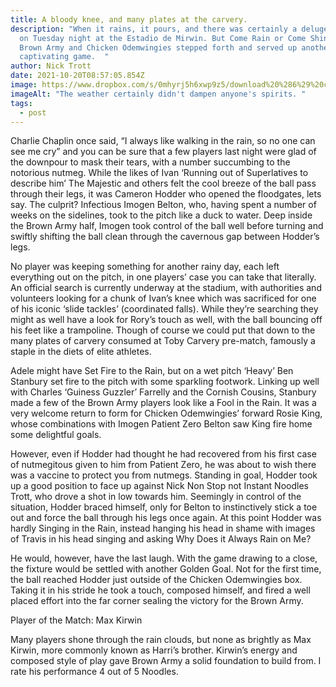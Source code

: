```yaml
---
title: A bloody knee, and many plates at the carvery.
description: "When it rains, it pours, and there was certainly a deluge of goals
  on Tuesday night at the Estadio de Mirwin. But Come Rain or Come Shine, the
  Brown Army and Chicken Odemwingies stepped forth and served up another
  captivating game.  "
author: Nick Trott
date: 2021-10-20T08:57:05.854Z
image: https://www.dropbox.com/s/0mhyrj5h6xwp9z5/download%20%286%29%20copy.png?raw=1
imageAlt: "The weather certainly didn't dampen anyone's spirits. "
tags:
  - post
---
```

Charlie Chaplin once said, “I always like walking in the rain, so no one can see me cry” and you can be sure that a few players last night were glad of the downpour to mask their tears, with a number succumbing to the notorious nutmeg. While the likes of Ivan ‘Running out of Superlatives to describe him’ The Majestic and others felt the cool breeze of the ball pass through their legs, it was Cameron Hodder who opened the floodgates, lets say. The culprit? Infectious Imogen Belton, who, having spent a number of weeks on the sidelines, took to the pitch like a duck to water. Deep inside the Brown Army half, Imogen took control of the ball well before turning and swiftly shifting the ball clean through the cavernous gap between Hodder’s legs. 

No player was keeping something for another rainy day, each left everything out on the pitch, in one players’ case you can take that literally. An official search is currently underway at the stadium, with authorities and volunteers looking for a chunk of Ivan’s knee which was sacrificed for one of his iconic ‘slide tackles’ (coordinated falls). While they’re searching they might as well have a look for Rory’s touch as well, with the ball bouncing off his feet like a trampoline. Though of course we could put that down to the many plates of carvery consumed at Toby Carvery pre-match, famously a staple in the diets of elite athletes.  

Adele might have Set Fire to the Rain, but on a wet pitch ‘Heavy’ Ben Stanbury set fire to the pitch with some sparkling footwork. Linking up well with Charles ‘Guiness Guzzler’ Farrelly and the Cornish Cousins, Stanbury made a few of the Brown Army players look like a Fool in the Rain. It was a very welcome return to form for Chicken Odemwingies’ forward Rosie King, whose combinations with Imogen Patient Zero Belton saw King fire home some delightful goals. 

However, even if Hodder had thought he had recovered from his first case of nutmegitous given to him from Patient Zero, he was about to wish there was a vaccine to protect you from nutmegs. Standing in goal, Hodder took up a good position to face up against Nick Non Stop not Instant Noodles Trott, who drove a shot in low towards him. Seemingly in control of the situation, Hodder braced himself, only for Belton to instinctively stick a toe out and force the ball through his legs once again. At this point Hodder was hardly Singing in the Rain, instead hanging his head in shame with images of Travis in his head singing and asking Why Does it Always Rain on Me? 

He would, however, have the last laugh. With the game drawing to a close, the fixture would be settled with another Golden Goal. Not for the first time, the ball reached Hodder just outside of the Chicken Odemwingies box. Taking it in his stride he took a touch, composed himself, and fired a well placed effort into the far corner sealing the victory for the Brown Army. 

Player of the Match: Max Kirwin

Many players shone through the rain clouds, but none as brightly as Max Kirwin, more commonly known as Harri’s brother. Kirwin’s energy and composed style of play gave Brown Army a solid foundation to build from. I rate his performance 4 out of 5 Noodles.